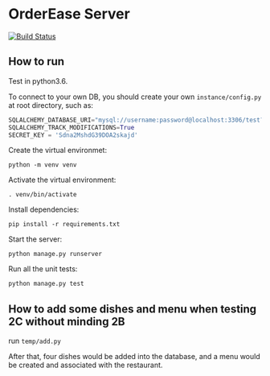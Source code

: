 # OrderEase Server
[![Build Status](https://travis-ci.org/YHJRUBY/OrderEase-Server.svg?branch=master)](https://travis-ci.org/YHJRUBY/OrderEase-Server)

## How to run

Test in python3.6.

To connect to your own DB, you should create your own `instance/config.py` at root directory, such as:

```python
SQLALCHEMY_DATABASE_URI="mysql://username:password@localhost:3306/test?charset=utf8"
SQLALCHEMY_TRACK_MODIFICATIONS=True
SECRET_KEY = 'Sdna2MshdG39DOA2skajd'
```

Create the virtual environmet:

```shell
python -m venv venv
```

Activate the virtual environment:

```shell
. venv/bin/activate
```

Install dependencies:

```shell
pip install -r requirements.txt
```

Start the server:

```shell
python manage.py runserver
```

Run all the unit tests:

```python
python manage.py test
```

## How to add some dishes and menu when testing 2C without minding 2B
run `temp/add.py`


After that, four dishes would be added into the database, and a menu would be created and associated with the restaurant.
